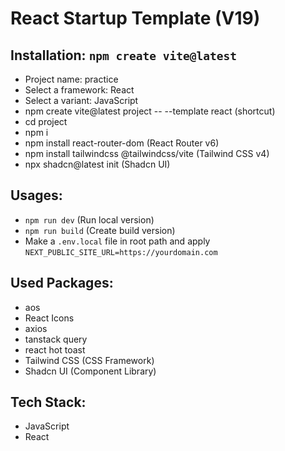 # React Startup Template (V19)

## Installation: `npm create vite@latest`

- Project name: practice
- Select a framework: React
- Select a variant: JavaScript
- npm create vite@latest project -- --template react (shortcut)
- cd project
- npm i
- npm install react-router-dom (React Router v6)
- npm install tailwindcss @tailwindcss/vite (Tailwind CSS v4)
- npx shadcn@latest init (Shadcn UI)

## Usages:

- `npm run dev` (Run local version)
- `npm run build` (Create build version)
- Make a `.env.local` file in root path and apply
  `NEXT_PUBLIC_SITE_URL=https://yourdomain.com`

## Used Packages:

- aos
- React Icons
- axios
- tanstack query
- react hot toast
- Tailwind CSS (CSS Framework)
- Shadcn UI (Component Library)

## Tech Stack:

- JavaScript
- React